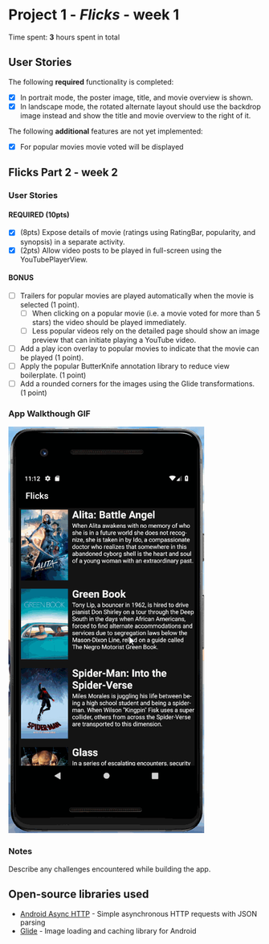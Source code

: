 # Project 1 - *Flicks* - week 1

Time spent: **3** hours spent in total

## User Stories

The following **required** functionality is completed:

* [x] In portrait mode, the poster image, title, and movie overview is shown.
* [x] In landscape mode, the rotated alternate layout should use the backdrop image instead and show the title and movie overview to the right of it.

The following **additional** features are not yet implemented:

* [x] For popular movies movie voted will be displayed

## Flicks Part 2 - week 2

### User Stories

#### REQUIRED (10pts)

- [x] (8pts) Expose details of movie (ratings using RatingBar, popularity, and synopsis) in a separate activity.
- [x] (2pts) Allow video posts to be played in full-screen using the YouTubePlayerView.

#### BONUS

- [ ] Trailers for popular movies are played automatically when the movie is selected (1 point).
  - [ ] When clicking on a popular movie (i.e. a movie voted for more than 5 stars) the video should be played immediately.
  - [ ] Less popular videos rely on the detailed page should show an image preview that can initiate playing a YouTube video.
- [ ] Add a play icon overlay to popular movies to indicate that the movie can be played (1 point).
- [ ] Apply the popular ButterKnife annotation library to reduce view boilerplate. (1 point)
- [ ] Add a rounded corners for the images using the Glide transformations. (1 point)

### App Walkthough GIF
<img src='walkthrough.gif' title='Video Walkthrough' width='' alt='Video Walkthrough' />

### Notes

Describe any challenges encountered while building the app.

## Open-source libraries used
- [Android Async HTTP](https://github.com/loopj/android-async-http) - Simple asynchronous HTTP requests with JSON parsing
- [Glide](https://github.com/bumptech/glide) - Image loading and caching library for Android
    
